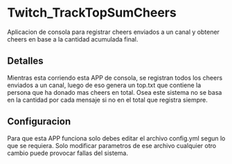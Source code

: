 # Twitch_TrackTopSumCheers
Aplicacion de consola para registrar cheers enviados a un canal y obtener cheers en base a la cantidad acumulada final.

## Detalles
Mientras esta corriendo esta APP de consola, se registran todos los cheers enviados a un canal, luego de eso genera un top.txt que contiene la persona que ha donado mas cheers en total.
Osea este sistema no se basa en la cantidad por cada mensaje si no en el total que registra siempre.

## Configuracion
Para que esta APP funciona solo debes editar el archivo config.yml segun lo que se requiera.
Solo modificar parametros de ese archivo cualquier otro cambio puede provocar fallas del sistema.
